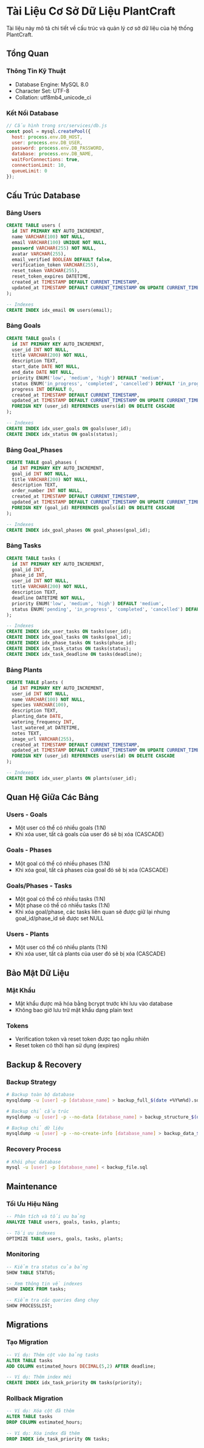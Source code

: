# Tài Liệu Cơ Sở Dữ Liệu PlantCraft

Tài liệu này mô tả chi tiết về cấu trúc và quản lý cơ sở dữ liệu của hệ thống PlantCraft.

## Tổng Quan

### Thông Tin Kỹ Thuật
- Database Engine: MySQL 8.0
- Character Set: UTF-8
- Collation: utf8mb4_unicode_ci

### Kết Nối Database
```javascript
// Cấu hình trong src/services/db.js
const pool = mysql.createPool({
  host: process.env.DB_HOST,
  user: process.env.DB_USER,
  password: process.env.DB_PASSWORD,
  database: process.env.DB_NAME,
  waitForConnections: true,
  connectionLimit: 10,
  queueLimit: 0
});
```

## Cấu Trúc Database

### Bảng Users
```sql
CREATE TABLE users (
  id INT PRIMARY KEY AUTO_INCREMENT,
  name VARCHAR(100) NOT NULL,
  email VARCHAR(100) UNIQUE NOT NULL,
  password VARCHAR(255) NOT NULL,
  avatar VARCHAR(255),
  email_verified BOOLEAN DEFAULT false,
  verification_token VARCHAR(255),
  reset_token VARCHAR(255),
  reset_token_expires DATETIME,
  created_at TIMESTAMP DEFAULT CURRENT_TIMESTAMP,
  updated_at TIMESTAMP DEFAULT CURRENT_TIMESTAMP ON UPDATE CURRENT_TIMESTAMP
);

-- Indexes
CREATE INDEX idx_email ON users(email);
```

### Bảng Goals
```sql
CREATE TABLE goals (
  id INT PRIMARY KEY AUTO_INCREMENT,
  user_id INT NOT NULL,
  title VARCHAR(200) NOT NULL,
  description TEXT,
  start_date DATE NOT NULL,
  end_date DATE NOT NULL,
  priority ENUM('low', 'medium', 'high') DEFAULT 'medium',
  status ENUM('in_progress', 'completed', 'cancelled') DEFAULT 'in_progress',
  progress INT DEFAULT 0,
  created_at TIMESTAMP DEFAULT CURRENT_TIMESTAMP,
  updated_at TIMESTAMP DEFAULT CURRENT_TIMESTAMP ON UPDATE CURRENT_TIMESTAMP,
  FOREIGN KEY (user_id) REFERENCES users(id) ON DELETE CASCADE
);

-- Indexes
CREATE INDEX idx_user_goals ON goals(user_id);
CREATE INDEX idx_status ON goals(status);
```

### Bảng Goal_Phases
```sql
CREATE TABLE goal_phases (
  id INT PRIMARY KEY AUTO_INCREMENT,
  goal_id INT NOT NULL,
  title VARCHAR(200) NOT NULL,
  description TEXT,
  order_number INT NOT NULL,
  created_at TIMESTAMP DEFAULT CURRENT_TIMESTAMP,
  updated_at TIMESTAMP DEFAULT CURRENT_TIMESTAMP ON UPDATE CURRENT_TIMESTAMP,
  FOREIGN KEY (goal_id) REFERENCES goals(id) ON DELETE CASCADE
);

-- Indexes
CREATE INDEX idx_goal_phases ON goal_phases(goal_id);
```

### Bảng Tasks
```sql
CREATE TABLE tasks (
  id INT PRIMARY KEY AUTO_INCREMENT,
  goal_id INT,
  phase_id INT,
  user_id INT NOT NULL,
  title VARCHAR(200) NOT NULL,
  description TEXT,
  deadline DATETIME NOT NULL,
  priority ENUM('low', 'medium', 'high') DEFAULT 'medium',
  status ENUM('pending', 'in_progress', 'completed', 'cancelled') DEFAULT 'pending'
);

-- Indexes
CREATE INDEX idx_user_tasks ON tasks(user_id);
CREATE INDEX idx_goal_tasks ON tasks(goal_id);
CREATE INDEX idx_phase_tasks ON tasks(phase_id);
CREATE INDEX idx_task_status ON tasks(status);
CREATE INDEX idx_task_deadline ON tasks(deadline);
```

### Bảng Plants
```sql
CREATE TABLE plants (
  id INT PRIMARY KEY AUTO_INCREMENT,
  user_id INT NOT NULL,
  name VARCHAR(100) NOT NULL,
  species VARCHAR(100),
  description TEXT,
  planting_date DATE,
  watering_frequency INT,
  last_watered_at DATETIME,
  notes TEXT,
  image_url VARCHAR(255),
  created_at TIMESTAMP DEFAULT CURRENT_TIMESTAMP,
  updated_at TIMESTAMP DEFAULT CURRENT_TIMESTAMP ON UPDATE CURRENT_TIMESTAMP,
  FOREIGN KEY (user_id) REFERENCES users(id) ON DELETE CASCADE
);

-- Indexes
CREATE INDEX idx_user_plants ON plants(user_id);
```

## Quan Hệ Giữa Các Bảng

### Users - Goals
- Một user có thể có nhiều goals (1:N)
- Khi xóa user, tất cả goals của user đó sẽ bị xóa (CASCADE)

### Goals - Phases
- Một goal có thể có nhiều phases (1:N)
- Khi xóa goal, tất cả phases của goal đó sẽ bị xóa (CASCADE)

### Goals/Phases - Tasks
- Một goal có thể có nhiều tasks (1:N)
- Một phase có thể có nhiều tasks (1:N)
- Khi xóa goal/phase, các tasks liên quan sẽ được giữ lại nhưng goal_id/phase_id sẽ được set NULL

### Users - Plants
- Một user có thể có nhiều plants (1:N)
- Khi xóa user, tất cả plants của user đó sẽ bị xóa (CASCADE)

## Bảo Mật Dữ Liệu

### Mật Khẩu
- Mật khẩu được mã hóa bằng bcrypt trước khi lưu vào database
- Không bao giờ lưu trữ mật khẩu dạng plain text

### Tokens
- Verification token và reset token được tạo ngẫu nhiên
- Reset token có thời hạn sử dụng (expires)

## Backup & Recovery

### Backup Strategy
```bash
# Backup toàn bộ database
mysqldump -u [user] -p [database_name] > backup_full_$(date +%Y%m%d).sql

# Backup chỉ cấu trúc
mysqldump -u [user] -p --no-data [database_name] > backup_structure_$(date +%Y%m%d).sql

# Backup chỉ dữ liệu
mysqldump -u [user] -p --no-create-info [database_name] > backup_data_$(date +%Y%m%d).sql
```

### Recovery Process
```bash
# Khôi phục database
mysql -u [user] -p [database_name] < backup_file.sql
```

## Maintenance

### Tối Ưu Hiệu Năng
```sql
-- Phân tích và tối ưu bảng
ANALYZE TABLE users, goals, tasks, plants;

-- Tối ưu indexes
OPTIMIZE TABLE users, goals, tasks, plants;
```

### Monitoring
```sql
-- Kiểm tra status của bảng
SHOW TABLE STATUS;

-- Xem thông tin về indexes
SHOW INDEX FROM tasks;

-- Kiểm tra các queries đang chạy
SHOW PROCESSLIST;
```

## Migrations

### Tạo Migration
```sql
-- Ví dụ: Thêm cột vào bảng tasks
ALTER TABLE tasks
ADD COLUMN estimated_hours DECIMAL(5,2) AFTER deadline;

-- Ví dụ: Thêm index mới
CREATE INDEX idx_task_priority ON tasks(priority);
```

### Rollback Migration
```sql
-- Ví dụ: Xóa cột đã thêm
ALTER TABLE tasks
DROP COLUMN estimated_hours;

-- Ví dụ: Xóa index đã thêm
DROP INDEX idx_task_priority ON tasks;
```